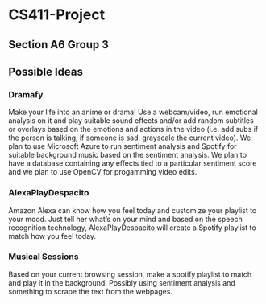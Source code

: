 # CS411-Project
## Section A6 Group 3

## Possible Ideas

### Dramafy
Make your life into an anime or drama! Use a webcam/video, run emotional analysis on it and play suitable sound effects and/or add random subtitles or overlays based on the emotions and actions in the video (i.e. add subs if the person is talking, if someone is sad, grayscale the current video). We plan to use Microsoft Azure to run sentiment analysis and Spotify for suitable background music based on the sentiment analysis. We plan to have a database containing any effects tied to a particular sentiment score and we plan to use OpenCV for progamming video edits.

### AlexaPlayDespacito
Amazon Alexa can know how you feel today and customize your playlist to your mood. Just tell her what’s on your mind and based on the speech recognition technology, AlexaPlayDespacito will create a Spotify playlist to match how you feel today.

### Musical Sessions
Based on your current browsing session, make a spotify playlist to match and play it in the background! Possibly using sentiment analysis and something to scrape the text from the webpages. 

